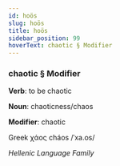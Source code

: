 ```yaml
---
id: hoös
slug: hoös
title: hoös
sidebar_position: 99
hoverText: chaotic § Modifier
---
```


### chaotic § Modifier

**Verb**: to be chaotic

**Noun**: chaoticness/chaos

**Modifier**: chaotic

Greek χάος cháos /ˈxa.os/

*Hellenic Language Family*